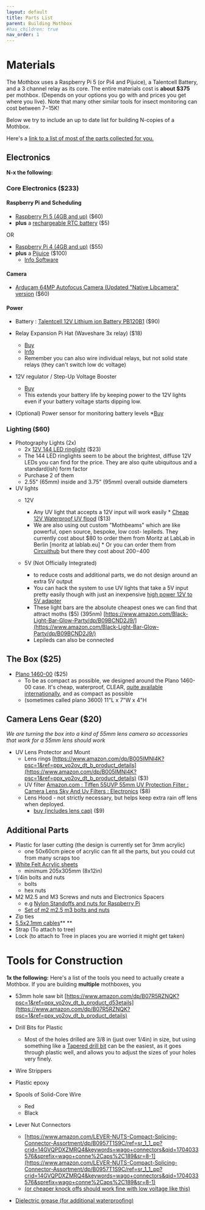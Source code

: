 ```yaml
---
layout: default
title: Parts List
parent: Building Mothbox
#has_children: true
nav_order: 1
---
```

# Materials

The Mothbox uses a Raspberry Pi 5 (or Pi4 and Pijuice), a Talentcell Battery, and a 3 channel relay as its core.
The entire materials cost is **about $375** per mothbox. (Depends on your options you go with and prices you get where you live). Note that many other similar tools for insect monitoring can cost between $7-$15K!

Below we try to include an up to date list for building N-copies of a Mothbox.

Here's a [link to a list of most of the parts collected for you.](https://www.amazon.com/hz/wishlist/ls/3J2HLUOYNFFZG?ref_=wl_share)


## Electronics
**N-x the following:**

### Core Electronics ($233)

#### Raspberry Pi and Scheduling
* [Raspberry Pi 5 (4GB and up)](https://www.sparkfun.com/products/23550) ($60)
* **plus** a [rechargeable RTC battery](https://www.sparkfun.com/products/23590) ($5)

OR
* [Raspberry Pi 4 (4GB and up)](https://www.sparkfun.com/products/15447) ($55)
* **plus** a [Pijuice](https://www.sparkfun.com/products/14803) ($100)
   * [Info Software](https://github.com/PiSupply/PiJuice)

#### Camera

* [Arducam 64MP Autofocus Camera (Updated "Native Libcamera" version](https://www.amazon.com/Arducam-Raspberry-Resolution-Support-Libcamera/dp/B0CQJPKFVF?ref_=ast_sto_dp) ($60)

#### Power
* Battery : [Talentcell 12V Lithium ion Battery PB120B1](https://www.amazon.com/gp/aw/d/B07H8F5HYJ?psc=1&ref=ppx_pop_mob_b_asin_title) ($90)

* Relay Expansion Pi Hat (Waveshare 3x relay) ($18)
    * [Buy](https://www.amazon.com/RPi-Relay-Board-Raspberry-3-CH/dp/B085QJFWBC/ref=sr_1_2?crid=AMFLD6YHJSZE&keywords=waveshare+relay&qid=1696772113&sprefix=waveshare+relay%2Caps%2C185&sr=8-2)
    * [Info](https://www.waveshare.com/wiki/RPi_Relay_Board)
    * Remember you can also wire individual relays, but not solid state relays (they can't switch low dc voltage)
* 12V regulator / Step-Up Voltage Booster
   * [Buy](https://www.amazon.com/dp/B01EFUHFW6?ref=ppx_yo2ov_dt_b_product_details&th=1)
   * This extends your battery life by keeping power to the 12V lights even if your battery voltage starts dipping low.
* (Optional) Power sensor for monitoring battery levels
   *[Buy](https://www.amazon.com/gp/product/B07S8QYDF8/ref=ppx_yo_dt_b_search_asin_title?ie=UTF8&psc=1)    
### Lighting ($60)
* Photography Lights (2x)
  * 2x [12V 144 LED ringlight](https://www.amazon.com/Vision-Scientific-VMLIFR-09B-Adjustable-Microscope/dp/B07VR2LJJL/ref=sr_1_3?dib=eyJ2IjoiMSJ9.DbiY5JtmTyqdia8Ee8UuPpsoJM8OTk10ORY71iWG_mlVi8JpX9GsduTgfaqexSTuxIIwEXeeQxym52IUA-Yo9VWqxdLGL_8hGdoWaERt2zJLFEAj-nfKJU61L5OdAJpPrMNhk8d1OflupD8g-uksQH-57MFpgWmp23_Y2CtZatQVDPGVU8x2WEf09ujR0e-bCdWRp5TCan7V7R8_u9b7dqUM2he2iJkMw2qtBGOoj2U.zj3zCDFoME_grkL8IN7mYiOwL4_cmaemrzDmBTPF0h0&dib_tag=se&keywords=144+led+microscope+light&qid=1716984108&sr=8-3) ($23)
  * The 144 LED ringlights seem to be about the brightest, diffuse 12V LEDs you can find for the price. They are also quite ubiquitous and a standard(ish) form factor
  * Purchase 2 of them
  * 2.55" (65mm) inside and 3.75" (95mm) overall outside diameters
* UV lights
    * 12V
        * Any UV light that accepts a 12V input will work easily
              * [Cheap 12V Waterproof UV flood](https://www.amazon.com/dp/B07KHVZ7TG?psc=1&ref=ppx_yo2ov_dt_b_product_details) ($13)
        *  We are also using out custom "Mothbeams" which are like powerful, open source, bespoke, low cost- lepileds. They currently cost about $80 to order them from Moritz at LabLab in Berlin [moritz at lablab.eu]
          *  Or you can order them from [Circuithub](https://circuithub.com/projects/Moritz/Mothbeam/revisions/57895/parts) but there they cost about $200-$400  

    * 5V (Not Officially Integrated)
        * to reduce costs and additional parts, we do not design around an extra 5V output
        * You can hack the system to use UV lights that take a 5V input pretty easily though with just an inexpensive [high power 12V to 5V adapter](https://www.amazon.com/gp/product/B076ZLHLD3/ref=ppx_yo_dt_b_search_asin_title?ie=UTF8&psc=1)
        * These light bars are the absolute cheapest ones we can find that attract moths ($5) (395nm) [https://www.amazon.com/Black-Light-Bar-Glow-Party/dp/B09BCND2J9/](https://www.amazon.com/Black-Light-Bar-Glow-Party/dp/B09BCND2J9/)
        * Lepileds can also be connected


## The Box ($25)

* [Plano 1460-00](https://www.amazon.com/gp/product/B003FYMVXM/ref=ppx_yo_dt_b_search_asin_title?ie=UTF8&th=1) ($25)
   * To be as compact as possible, we designed around the Plano 1460-00 case. It's cheap, waterproof, CLEAR, [quite available internationally](https://www.amazon.co.uk/Plano-Waterproof-Polycarbonate-Storage-Yellow/dp/B003FYMVXM/ref=sr_1_1?crid=2E5PYBSX845ZS&dib=eyJ2IjoiMSJ9.0Mvt9HNdyLRRHMIsdw_cx2V2wa_AOajxudBJxMqbKXtobMazdnnmL4AK9vRT5NhxXDSrTu7YyvHwq7XCBXQ0gbDkhDh3xHr1f_KMfMoAyR4uGkSX8iNjirVwyKczaOvZGWN3yPrjZScHEVoSCyK76mI3ptkgvx0TsuZRHxHvwWb-4uEweEdw23izkp6CwsEix_okDFsYfqJ_pHniz_ZuFt3jT4DTiyHkHnsOERq9SoCZD1K3NjaLOoFfkyhr_q2OoKz8PEhB1RHucUU2_TF9DF1F86FhvpvAgkidJ22V6Hk.gJl_g-E11HPRA4RAzrS-1yH8-3nik0Z4A160Rn9mqvo&dib_tag=se&keywords=plano%2B1460&qid=1716985872&sprefix=plano%2B1460%2Caps%2C246&sr=8-1&th=1), and as compact as possible
   * (sometimes called plano 3600) 11"L x 7"W x 4"H </span>


## Camera Lens Gear ($20)
_We are turning the box into a kind of 55mm lens camera so accessories that work for a 55mm lens should work_

* UV Lens Protector and Mount 
    * Lens rings [https://www.amazon.com/dp/B005IMNI4K?psc=1&ref=ppx_yo2ov_dt_b_product_details](https://www.amazon.com/dp/B005IMNI4K?psc=1&ref=ppx_yo2ov_dt_b_product_details) ($3)
    * UV filter [Amazon.com : Tiffen 55UVP 55mm UV Protection Filter : Camera Lens Sky And Uv Filters : Electronics](https://www.amazon.com/dp/B00004ZCJH?psc=1&ref=ppx_yo2ov_dt_b_product_details) ($8)
   * Lens Hood - not strictly necessary, but helps keep extra rain off lens when deployed.
     * [buy (includes lens cap)](https://www.amazon.com/gp/product/B082HRGFP7/ref=ppx_yo_dt_b_search_asin_title?ie=UTF8&th=1) ($9)


## Additional Parts
* Plastic for laser cutting (the design is currently set for 3mm acrylic)
   * one 50x60cm piece of acrylic can fit all the parts, but you could cut from many scraps too
* [White Felt Acrylic sheets](https://www.amazon.com/9x12-Acrylic-Material-Fabric-Supplies-Halloween-Costumes-6PC/dp/B0848X2RFN/ref=sr_1_3?dib=eyJ2IjoiMSJ9.gFS8P-cDoFB4XpA7_W0gvBc_9vw2ipuLmQLHM1oH6WHm-rpvhojtFsw4-VVYN9RgzJqgeoZfQc-GgKlQYuri9de4n18XFwN3aR03TLqK5BZaFgvoQXJy5a8tuNzAw5aR07WMdnspB5j3RxqIaLdzq8EOqznuT63eXJA9c8d9X3sTNLpGbgu4AdZUEwb1ip86jgKdqpxE46HevLf8UHZ-uIXDX4Imd3afNMkHfYujeh6qedpbEy-KCbJFIFpRRuz9l24l7I1MhT5wjfhtY9DYpBNLplxBYQqFiTJ8oO9Utn8.2GSAKUNBlrddVj12orRDku6HokEvOe8WTteX10cGpfA&dib_tag=se&keywords=white%2Bacrylic%2Bfelt&qid=1716986941&sr=8-3&th=1)
   * minimum 205x305mm (8x12in) 
* 1/4in bolts and nuts
    * bolts
    * hex nuts
* M2 M2.5 and M3 Screws and nuts and Electronics Spacers
   * e.g [Nylon Standoffs and nuts for Raspberry Pi](https://www.amazon.com/HVAZI-240pcs-Standoffs-Assortment-Male-Female/dp/B07JYSFMRY/ref=sr_1_2?crid=1PL66CQEL4ZE2&dib=eyJ2IjoiMSJ9.pyXMukWPG2ANsjFMort6wWSJO4JaR6oQ5SljjHsGsDqL-pfOPJJP9dIc29BJBgFh6XSzcGasAmYrR96UADPiTg2nIZYWm7PureGhTCNJO_IJu7Yul9uXdSjGP90B4uo72ZRScOcI8PyUzlMBduhpqiJ92132oiNnzi5sIysICTCDVLieb_RrHFcUw9mmzScCPRzKvdA6_9kWrQuGbuy6RSV-umk-n8rhk68n7IJg4Lq4-DxUhOep5TOWcbcJaRLCPIoQsxNXgYUTJ_C4OEqFo8UFGdlfjB-GSvfy0P6xmLs.OUTFgOndKr7LAwQAswNQodMnI4IrMMk5BZvpQbwWCys&dib_tag=se&keywords=m2.5+plastic+standoffs&qid=1716986718&s=industrial&sprefix=m2.5+plastic+standoff%2Cindustrial%2C162&sr=1-2)
   * [Set of m2 m2.5 m3 bolts and nuts](https://www.amazon.com/HVAZI-240pcs-Standoffs-Assortment-Male-Female/dp/B07JYSFMRY/ref=sr_1_2?crid=1PL66CQEL4ZE2&dib=eyJ2IjoiMSJ9.pyXMukWPG2ANsjFMort6wWSJO4JaR6oQ5SljjHsGsDqL-pfOPJJP9dIc29BJBgFh6XSzcGasAmYrR96UADPiTg2nIZYWm7PureGhTCNJO_IJu7Yul9uXdSjGP90B4uo72ZRScOcI8PyUzlMBduhpqiJ92132oiNnzi5sIysICTCDVLieb_RrHFcUw9mmzScCPRzKvdA6_9kWrQuGbuy6RSV-umk-n8rhk68n7IJg4Lq4-DxUhOep5TOWcbcJaRLCPIoQsxNXgYUTJ_C4OEqFo8UFGdlfjB-GSvfy0P6xmLs.OUTFgOndKr7LAwQAswNQodMnI4IrMMk5BZvpQbwWCys&dib_tag=se&keywords=m2.5+plastic+standoffs&qid=1716986718&s=industrial&sprefix=m2.5+plastic+standoff%2Cindustrial%2C162&sr=1-2)
* Zip ties
* [5.5x2.1mm cables](https://www.amazon.com/TalentCell-Adapter-5-5x2-1mm-5-5x2-5mm-Splitter/dp/B0BTBQJBSF/ref=sr_1_2?keywords=TalentCell+Power+Adapter+Cable%2C+DC+5.5x2.1mm+Male+to+DC+5.5x2.5mm+Male+Cable%2C+DC5521+1+Female+to+2+Male+Power+Supply+Y+Splitter+Cord%2C+DC5521+Male+to+DC4017+Male+Cable+for+CCTV+Camera%2C+LED+Strip+Light&qid=1682353719&sr=8-2)** **
* Strap (To attach to tree)
* Lock (to attach to Tree in places you are worried it might get taken)

# Tools for Construction
**1x the following:**
Here's a list of the tools you need to actually create a Mothbox. If you are building **multiple** mothboxes, you 
   
* 53mm hole saw bit [https://www.amazon.com/dp/B07R5RZNQK?psc=1&ref=ppx_yo2ov_dt_b_product_d53etails](https://www.amazon.com/dp/B07R5RZNQK?psc=1&ref=ppx_yo2ov_dt_b_product_details)
* Drill Bits for Plastic
  * Most of the holes drilled are 3/8 in (just over 1/4in) in size, but using something like a [Tapered drill bit](https://www.amazon.com/Driak-16-30-5-Titanium-Umbrella-Chamfering/dp/B07RX7GRHG/ref=sr_1_3?crid=83U1JCJ12NOB&dib=eyJ2IjoiMSJ9.-pf_Mb_p4_foNAND-5Rt3-CNXQ2gymZ_nVBYQjQSsaLgpZhNxi_Pj6JT-giPRr34JD2BPbkZ6LByDz3r1qLNFz_9x9ENClJjz2hQI47xabnZ_BY923YtnP7MZXMzj_p1aBOrAlms_qb59qkde5fS0NVSL3qNio-cDU2V7X3f2xE99g3GlkzSyFjGyjDzriK6uMf1gucmPaO56bs83YbFfr53uXvv4e1yLviuniWImdN5gxeNupKfeBlybrtgs553XNm5FANSmwDFTHJSiODyVYmCEbxnyq7HGGerPMeX7VY.1RjroFEetFS0gD9GJ0T3ERW4cSGoVm-TUY6yFRy1Tl0&dib_tag=se&keywords=stepless+drill+bit&qid=1724644407&sprefix=stepless+drill+b%2Caps%2C422&sr=8-3) can be the easiest, as it goes through plastic well, and allows you to adjust the sizes of your holes very finely.    
* Wire Strippers
* Plastic epoxy
* Spools of Solid-Core Wire
    * Red
    * Black
* Lever Nut Connectors 
   * [https://www.amazon.com/LEVER-NUTS-Compact-Splicing-Connector-Assortment/dp/B0957T1S9C/ref=sr_1_1_pp?crid=14GVQPDXZMRQ4&keywords=wago+connectors&qid=1704033576&sprefix=wago+conne%2Caps%2C189&sr=8-1](https://www.amazon.com/LEVER-NUTS-Compact-Splicing-Connector-Assortment/dp/B0957T1S9C/ref=sr_1_1_pp?crid=14GVQPDXZMRQ4&keywords=wago+connectors&qid=1704033576&sprefix=wago+conne%2Caps%2C189&sr=8-1)
   * [(or cheaper knock offs should work fine with low voltage like this)](https://www.amazon.com/Connectors-Delgada-Conductor-Connector-Electrical/dp/B09TS9YKV1/ref=sxin_14_sbv_search_btf?content-id=amzn1.sym.6ca944f8-539c-499e-a3a4-26a566d1de59%3Aamzn1.sym.6ca944f8-539c-499e-a3a4-26a566d1de59&crid=14GVQPDXZMRQ4&cv_ct_cx=wago%2Bconnectors&keywords=wago%2Bconnectors&pd_rd_i=B09TS9YKV1&pd_rd_r=e648f2b2-c3a9-45f5-ad6a-cc2c01313274&pd_rd_w=juJLN&pd_rd_wg=YJ3Yz&pf_rd_p=6ca944f8-539c-499e-a3a4-26a566d1de59&pf_rd_r=2FNDQ7ZAN1YRNZK0V47C&qid=1704033576&sbo=RZvfv%2F%2FHxDF%2BO5021pAnSA%3D%3D&sprefix=wago%2Bconne%2Caps%2C189&sr=1-1-5190daf0-67e3-427c-bea6-c72c1df98776&th=1)

* [Dielectric grease (for additional waterproofing)](https://www.amazon.com/Mission-Automotive-Dielectric-Silicone-Waterproof/dp/B016E5E59G/)
